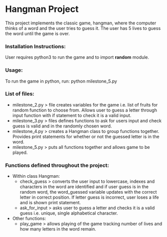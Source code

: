 # Hangman Project

This project implements the classic game, hangman, where the computer thinks of a word and the user tries to guess it. The user has 5 lives to guess the word until the game is over. 

###  Installation Instructions:
User requires python3 to run the game and to import __random__ module. 

### Usage:
To run the game in python, run: 
python milestone_5.py

### List of files:
- milestone_2.py > file creates variables for the game i.e. list of fruits for random function to choose from. Allows user to guess a letter through input function with if statement to check it is a valid input. 
- milestone_3.py > files defines functions to ask for users input and check guess is valid and in the randomly chosen word. 
- milestone_4.py > creates a Hangman class to group functions together. Provides print statements for whether or not the guessed letter is in the word. 
- milestone_5.py > puts all functions together and allows game to be played. 

### Functions defined throughout the project:
- Within class Hangman:
    - check_guess > converts the user input to lowercase, indexes and characters in the word are identified and if user guess is in the random word, the word_guessed variable updates with the correct letter in correct position. If letter guess is incorrect, user loses a life and is shown print statement.   
    - ask_for_input > asks user to guess a letter and checks it is a valid guess i.e. unique, single alphabetical character. 
- Other functions:
    - play_game > allows playing of the game tracking number of lives and how many letters in the word remain. 


